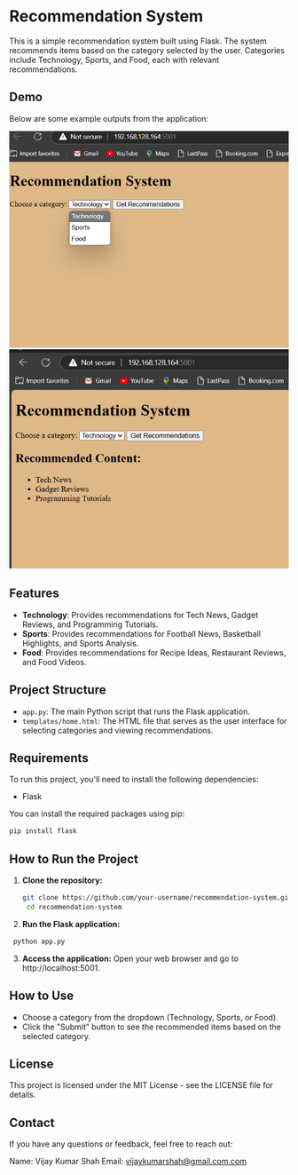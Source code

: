 # Recommendation System

This is a simple recommendation system built using Flask. The system recommends items based on the category selected by the user. Categories include Technology, Sports, and Food, each with relevant recommendations.

## Demo

Below are some example outputs from the application:

<img src="https://github.com/VIJAY626404/FlaskProject/blob/main/Recommendation%20System/Outputs/1.png" alt="Output Example" width="900"/>
<img src="https://github.com/VIJAY626404/FlaskProject/blob/main/Recommendation%20System/Outputs/2.png" alt="Output Example" width="900"/>

## Features

- **Technology**: Provides recommendations for Tech News, Gadget Reviews, and Programming Tutorials.
- **Sports**: Provides recommendations for Football News, Basketball Highlights, and Sports Analysis.
- **Food**: Provides recommendations for Recipe Ideas, Restaurant Reviews, and Food Videos.

## Project Structure

- `app.py`: The main Python script that runs the Flask application.
- `templates/home.html`: The HTML file that serves as the user interface for selecting categories and viewing recommendations.

## Requirements

To run this project, you'll need to install the following dependencies:

- Flask

You can install the required packages using pip:

```bash
pip install flask
```
## How to Run the Project
1. **Clone the repository:**
     ```bash
     git clone https://github.com/your-username/recommendation-system.git
      cd recommendation-system
     ```
 2. **Run the Flask application:**
``` bash
 python app.py
```
3. **Access the application:**
Open your web browser and go to http://localhost:5001.
   
## How to Use
- Choose a category from the dropdown (Technology, Sports, or Food).
- Click the "Submit" button to see the recommended items based on the selected category.

## License
This project is licensed under the MIT License - see the LICENSE file for details.

## Contact
If you have any questions or feedback, feel free to reach out:

Name: Vijay Kumar Shah
Email: vijaykumarshah@gmail.com.com
